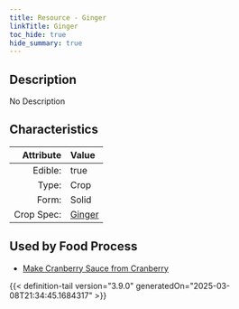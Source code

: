```yaml
---
title: Resource - Ginger
linkTitle: Ginger
toc_hide: true
hide_summary: true
---
```

<!-- This is generated by the MarsSim HelpGenertor, do not edit. -->

## Description
No Description

## Characteristics

| Attribute      | Value |
|--------:|:------|
|Edible:|true|
|Type:|Crop|
|Form:|Solid|
|Crop Spec:|[Ginger](/docs/definitions/crop/ginger)|
 



    
## Used by Food Process

- [Make Cranberry Sauce from Cranberry](/docs/definitions/food/make-cranberry-sauce-from-cranberry)



{{< definition-tail version="3.9.0" generatedOn="2025-03-08T21:34:45.1684317" >}}


